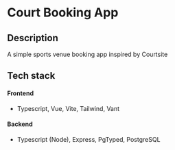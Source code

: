 # Court Booking App

## Description

A simple sports venue booking app inspired by Courtsite

## Tech stack

#### Frontend

- Typescript, Vue, Vite, Tailwind, Vant

#### Backend

- Typescript (Node), Express, PgTyped, PostgreSQL
